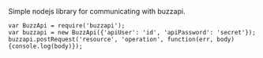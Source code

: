 Simple nodejs library for communicating with buzzapi.

    var BuzzApi = require('buzzapi');
    var buzzapi = new BuzzApi({'apiUser': 'id', 'apiPassword': 'secret'});
    buzzapi.postRequest('resource', 'operation', function(err, body){console.log(body)});
